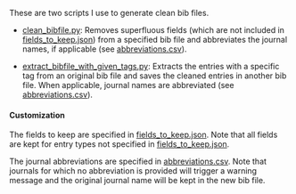 These are two scripts I use to generate clean bib files.

- [clean_bibfile.py](clean_bibfile.py): Removes superfluous fields (which are not included in [fields_to_keep.json](fields_to_keep.json)) from a specified bib file and abbreviates the journal names, if applicable (see [abbreviations.csv](abbreviations.csv)).

- [extract_bibfile_with_given_tags.py](extract_bibfile_with_given_tags.py): Extracts the entries with a specific tag from an original bib file and saves the cleaned entries in another bib file. When applicable, journal names are abbreviated (see [abbreviations.csv](abbreviations.csv)).


#### Customization

The fields to keep are specified in [fields_to_keep.json](fields_to_keep.json). Note that all fields are kept for entry types not specified in [fields_to_keep.json](fields_to_keep.json).

The journal abbreviations are specified in [abbreviations.csv](abbreviations.csv). Note that journals for which no abbreviation is provided will trigger a warning message and the original journal name will be kept in the new bib file.
